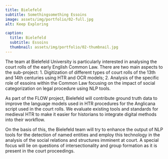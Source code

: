 ```yaml
---
title: Bielefeld
subtitle: Somethingsomething Essoins
image: assets/img/portfolio/02-full.jpg
alt: Keep Exploring

caption:
  title: Bielefeld
  subtitle: Essoins
  thumbnail: assets/img/portfolio/02-thumbnail.jpg
---
```

The team at Bielefeld University is particularly interested in analysing the court rolls of the early English Common Law. There are two main aspects to the sub-project: 1. Digitization of different types of court rolls of the 13th and 14th centuries using HTR and OCR models; 2. Analysis of the specific role of essoins within the Common Law focusing on the impact of social categorization on legal procedure using NLP tools.


As part of the FLOW project, Bielefeld will contribute ground truth data to improve the language models used in HTR procedures for the Anglicana script used in the court rolls. We evaluate existing tools and standards for medieval HTR to make it easier for historians to integrate digital methods into their workflow.


On the basis of this, the Bielefeld team will try to enhance the output of NLP tools for the detection of named entities and employ this technology in the analysis of the social relations and structures imminent at court. A special focus will lie on questions of intersectionality and group formation as it is present in the court proceedings.